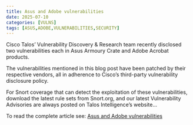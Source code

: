 ```yaml
---
title: Asus and Adobe vulnerabilities
date: 2025-07-10
categories: [VULNS]
tags: [ASUS,ADOBE,VULNERABILITIES,SECURITY]
---
```


Cisco Talos’ Vulnerability Discovery & Research team recently disclosed two vulnerabilities each in Asus Armoury Crate and Adobe Acrobat products.

The vulnerabilities mentioned in this blog post have been patched by their respective vendors, all in adherence to Cisco’s third-party vulnerability disclosure policy.

For Snort coverage that can detect the exploitation of these vulnerabilities, download the latest rule sets from Snort.org, and our latest Vulnerability Advisories are always posted on Talos Intelligence’s website...

To read the complete article see: [Asus and Adobe vulnerabilities](https://blog.talosintelligence.com/asus-and-adobe-vulnerabilities/) 